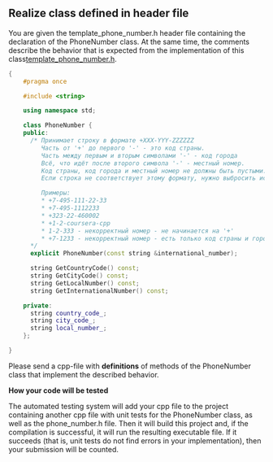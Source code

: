 ## Realize class defined in header file

You are given the template_phone_number.h header file containing the declaration of the PhoneNumber class. At the same time, the comments describe the behavior that is expected from the implementation of this class[template_phone_number.h](./template_phone_number.h).

```cpp
{
    #pragma once

    #include <string>

    using namespace std;

    class PhoneNumber {
    public:
      /* Принимает строку в формате +XXX-YYY-ZZZZZZ
         Часть от '+' до первого '-' - это код страны.
         Часть между первым и вторым символами '-' - код города
         Всё, что идёт после второго символа '-' - местный номер.
         Код страны, код города и местный номер не должны быть пустыми.
         Если строка не соответствует этому формату, нужно выбросить исключение invalid_argument. Проверять, что номер содержит только цифры, не нужно.

         Примеры:
         * +7-495-111-22-33
         * +7-495-1112233
         * +323-22-460002
         * +1-2-coursera-cpp
         * 1-2-333 - некорректный номер - не начинается на '+'
         * +7-1233 - некорректный номер - есть только код страны и города
      */
      explicit PhoneNumber(const string &international_number);

      string GetCountryCode() const;
      string GetCityCode() const;
      string GetLocalNumber() const;
      string GetInternationalNumber() const;

    private:
      string country_code_;
      string city_code_;
      string local_number_;
    };

}
```
Please send a cpp-file with **definitions** of methods of the PhoneNumber class that implement the described behavior.

**How your code will be tested**

The automated testing system will add your cpp file to the project containing another cpp file with unit tests for the PhoneNumber class, as well as the phone_number.h file. Then it will build this project and, if the compilation is successful, it will run the resulting executable file. If it succeeds (that is, unit tests do not find errors in your implementation), then your submission will be counted.
